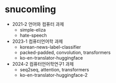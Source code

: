 # snucomling
- 2021-2 언어와 컴퓨터 과제
    - simple-eliza
    - hate-speech
- 2023-1 컴퓨터언어학 과제
    - korean-news-label-classifier
    - packed-padded, convolution, transformers
    - ko-en-translator-huggingface
- 2024-2 컴퓨터언어학연구1 과제
    - seq2seq, attention, transformers
    - ko-en-translator-huggingface-2
